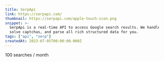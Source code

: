 ```yaml
---
title: SerpApi
link: https://serpapi.com/
thumbnail: https://serpapi.com/apple-touch-icon.png
snippet: >-
  SerpApi is a real-time API to access Google search results. We handle proxies,
  solve captchas, and parse all rich structured data for you.
tags: ["api", "serp"]
createdAt: 2023-07-05T00:00:00.000Z
---
```

100 searches / month